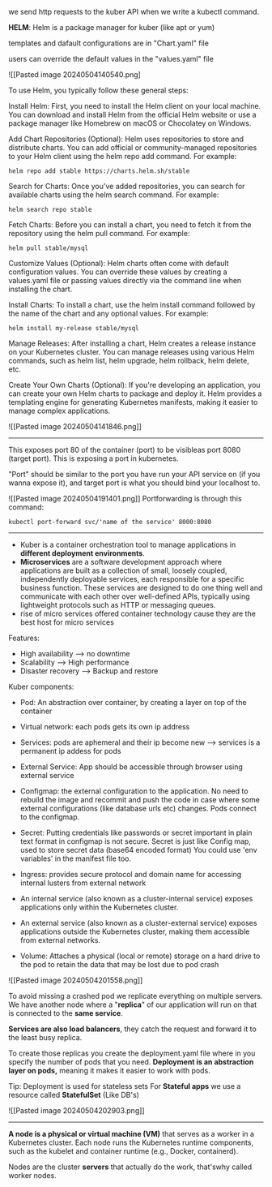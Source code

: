 we send http requests to the kuber API when we write a kubectl command.

**HELM**:
Helm is a package manager for kuber (like apt or yum)

templates and dafault configurations are in "Chart.yaml" file

users can override the default values in the "values.yaml" file

![[Pasted image 20240504140540.png]

To use Helm, you typically follow these general steps:

Install Helm: First, you need to install the Helm client on your local machine. You can download and install Helm from the official Helm website or use a package manager like Homebrew on macOS or Chocolatey on Windows.

Add Chart Repositories (Optional): Helm uses repositories to store and distribute charts. You can add official or community-managed repositories to your Helm client using the helm repo add command. For example:

```shell
helm repo add stable https://charts.helm.sh/stable
```

Search for Charts: Once you've added repositories, you can search for available charts using the helm search command. For example:

```shell
helm search repo stable
```

Fetch Charts: Before you can install a chart, you need to fetch it from the repository using the helm pull command. For example:

```shell
helm pull stable/mysql
```

Customize Values (Optional): Helm charts often come with default configuration values. You can override these values by creating a values.yaml file or passing values directly via the command line when installing the chart.

Install Charts: To install a chart, use the helm install command followed by the name of the chart and any optional values. For example:

```shell
helm install my-release stable/mysql
```

Manage Releases: After installing a chart, Helm creates a release instance on your Kubernetes cluster. You can manage releases using various Helm commands, such as helm list, helm upgrade, helm rollback, helm delete, etc.

Create Your Own Charts (Optional): If you're developing an application, you can create your own Helm charts to package and deploy it. Helm provides a templating engine for generating Kubernetes manifests, making it easier to manage complex applications.

![[Pasted image 20240504141846.png]]

-----------------------
This exposes port 80 of the container (port) to be visibleas port 8080 (target port). This is exposing a port in kubernetes. 

"Port" should be similar to the port you have run your API service on (if you wanna expose it), and target port is what you should bind your localhost to.

![[Pasted image 20240504191401.png]]
Portforwarding is through this command:
```shell
kubectl port-forward svc/'name of the service' 8000:8080
```

----------------------------
- Kuber is a container orchestration tool to manage applications in **different deployment environments**.
- **Microservices** are a software development approach where applications are built as a collection of small, loosely coupled, independently deployable services, each responsible for a specific business function. These services are designed to do one thing well and communicate with each other over well-defined APIs, typically using lightweight protocols such as HTTP or messaging queues.
- rise of micro services offered container technology cause they are the best host for micro services

Features:

- High availability —> no downtime
- Scalability —> High performance
- Disaster recovery —> Backup and restore

Kuber components:

- Pod: An abstraction over container, by creating a layer on top of the container
  
- Virtual network: each pods gets its own ip address
  
- Services: pods are aphemeral and their ip become new —> services is a permanent ip addess for pods
  
- External Service: App should be accessible through browser using external service
  
- Configmap: the external configuration to the application. No need to rebuild the image and recommit and push the code in case where some external configurations (like database urls etc) changes.
  Pods connect to the configmap.
  
- Secret: Putting credentials like passwords or secret important in plain text format in configmap is not secure. Secret is just like Config map, used to store secret data (base64 encoded format)
  You could use 'env variables' in the manifest file too.
  
- Ingress: provides secure protocol and domain name for accessing internal lusters from external network

-  An internal service (also known as a cluster-internal service) exposes applications only within the Kubernetes cluster.
-  An external service (also known as a cluster-external service) exposes applications outside the Kubernetes cluster, making them accessible from external networks.
  
- Volume: Attaches a physical (local or remote) storage on a hard drive to the pod to retain the data that may be lost due to pod crash

![[Pasted image 20240504201558.png]]

To avoid missing a crashed pod we replicate everything on multiple servers. We have another node where a "**replica**" of our application will run on that is connected to the **same service**.

**Services are also load balancers**, they catch the request and forward it to the least busy replica.

To create those replicas you create the deployment.yaml file where in you specify the number of pods that you need. **Deployment is an abstraction layer on pods,** meaning it makes it easier to work with pods.

Tip: Deployment is used for stateless sets 
For **Stateful apps** we use a resource called **StatefulSet** (Like DB's)

![[Pasted image 20240504202903.png]]

----------------
**A node is a physical or virtual machine (VM)** that serves as a worker in a Kubernetes cluster. Each node runs the Kubernetes runtime components, such as the kubelet and container runtime (e.g., Docker, containerd).

Nodes are the cluster **servers** that actually do the work, that'swhy called worker nodes.
